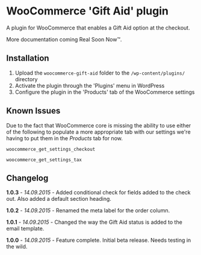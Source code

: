 # WooCommerce 'Gift Aid' plugin

A plugin for WooCommerce that enables a Gift Aid option at the checkout.

More documentation coming Real Soon Now™.

## Installation

1. Upload the `woocommerce-gift-aid` folder to the `/wp-content/plugins/` directory
2. Activate the plugin through the 'Plugins' menu in WordPress
3. Configure the plugin in the 'Products' tab of the WooCommerce settings

## Known Issues

Due to the fact that WooCommerce core is missing the ability to use either of the following to populate a more appropriate tab with our settings we're having to put them in the *Products* tab for now.

`woocommerce_get_settings_checkout`

`woocommerce_get_settings_tax`

## Changelog

**1.0.3** - *14.09.2015* - Added conditional check for fields added to the check out. Also added a default section heading.

**1.0.2** - *14.09.2015* - Renamed the meta label for the order column.

**1.0.1** - *14.09.2015* - Changed the way the Gift Aid status is added to the email template.

**1.0.0** - *14.09.2015* - Feature complete. Initial beta release. Needs testing in the wild.
